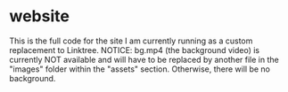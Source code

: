 # website
This is the full code for the site I am currently running as a custom replacement to Linktree.
NOTICE: bg.mp4 (the background video) is currently NOT available and will have to be replaced by another file in the "images" folder within the "assets" section. Otherwise, there will be no background.
